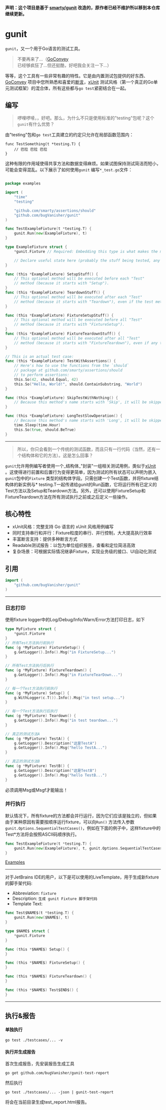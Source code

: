#### 声明：这个项目是基于 [smarty/gunit](https://github.com/smarty/gunit) 改造的，原作者已经不维护所以移到本仓库继续更新。

# gunit

`gunit`，又一个用于Go语言的测试工具。

> 不要再来了...（[GoConvey](http://goconvey.co)已经够疯狂了...但还挺酷，好吧我会关注一下...）

等等，这个工具有一些非常有趣的特性。它是由内置测试包提供的好东西、[GoConvey](http://goconvey.co)
项目中您所熟悉和喜爱的[断言](https://github.com/smarty/assertions)，[xUnit](https://en.wikipedia.org/wiki/XUnit)
测试风格（第一个真正的Go单元测试框架）的混合体，所有这些都与`go test`紧密结合在一起。

## 编写

> 啰哩啰嗦，，好吧。那么，为什么不只是使用标准的"testing"包呢？这个`gunit`有什么优势？

由"testing"包和`go test`工具建立的约定只允许在局部函数范围内：

```
func TestSomething(t *testing.T) {
	// 巴拉 巴拉 巴拉
}
```

这种有限的作用域使得共享方法和数据变得麻烦。如果试图保持测试简洁而短小，可能会变得混乱。以下展示了如何使用`gunit`
编写`*_test.go`文件：

```go

package examples

import (
	"time"
	"testing"

	"github.com/smarty/assertions/should"
	"github.com/bugVanisher/gunit"
)

func TestExampleFixture(t *testing.T) {
	gunit.Run(new(ExampleFixture), t)
}

type ExampleFixture struct {
	*gunit.Fixture // Required: Embedding this type is what makes the magic happen.

	// Declare useful state here (probably the stuff being tested, any fakes, etc...).
}

func (this *ExampleFixture) SetupStuff() {
	// This optional method will be executed before each "Test"
	// method (because it starts with "Setup").
}
func (this *ExampleFixture) TeardownStuff() {
	// This optional method will be executed after each "Test"
	// method (because it starts with "Teardown"), even if the test method panics.
}

func (this *ExampleFixture) FixtureSetupStuff() {
	// This optional method will be executed before all "Test"
	// method (because it starts with "FixtureSetup").
}
func (this *ExampleFixture) FixtureTeardownStuff() {
	// This optional method will be executed after all "Test"
	// method (because it starts with "FixtureTeardown"), even if any test method panics.
}

// This is an actual test case:
func (this *ExampleFixture) TestWithAssertions() {
	// Here's how to use the functions from the `should`
	// package at github.com/smarty/assertions/should
	// to perform assertions:
	this.So(42, should.Equal, 42)
	this.So("Hello, World!", should.ContainSubstring, "World")
}

func (this *ExampleFixture) SkipTestWithNothing() {
	// Because this method's name starts with 'Skip', it will be skipped.
}

func (this *ExampleFixture) LongTestSlowOperation() {
	// Because this method's name starts with 'Long', it will be skipped if `go test` is run with the `short` flag.
	time.Sleep(time.Hour)
	this.So(true, should.BeTrue)
}
```

-------------------------

> 所以，你只会看到一个传统的测试函数，而且只有一行代码（当然，还有一个结构体和它的方法）。这是怎么回事？

`gunit`允许用例编写者使用一个_结构体_"封装"一组相关测试用例，类似于[xUnit](https://en.wikipedia.org/wiki/XUnit)
。这使得进行前置和后置行为变得更简单，因为测试的所有状态可以声明为嵌入`gunit`包中的`Fixture`
类型的结构体字段。只需创建一个Test函数，并将fixture结构体的新实例与*
testing.T一起传递给gunit的Run函数，它将运行所有已定义的Test方法以及Setup和Teardown方法。另外，还可以使用FixtureSetup和FixtureTeardown方法在所有测试执行之前或之后定义一些操作。

## 核心特性

- xUnit风格：完整支持 Go 语言的 xUnit 风格用例编写
- 同时支持串行和并行：Fixture粒度的串行、并行控制，大大提高执行效率
- 丰富断言支持：提供多种断言方式
- Readable测试报告：以包为单位组织报告，查看和定位简洁高效
- 复杂场景：可根据实际情况继承Fixture，实现业务级的接口、UI自动化测试

## 引用

```go
import (
    "github.com/bugVanisher/gunit"
)
```

-------------------------

### 日志打印

使用fixture logger中的Log/Debug/Info/Warn/Error方法打印日志，如下

```go
type MyFixture struct {
    *gunit.Fixture
}
// 所有Test方法执行前执行
func (g *MyFixture) FixtureSetup() {
    g.GetLogger().Info().Msg("in FixtureSetup...")
}

// 所有Test方法执行后执行
func (g *MyFixture) FixtureTeardown() {
    g.GetLogger().Info().Msg("in FixtureTearDown...")
}

// 每一个Test方法执行前执行
func (g *MyFixture) Setup() {
    g.WithLogger(c.T()).Info().Msg("in test setup...")
}

// 每一个Test方法执行后执行
func (g *MyFixture) Teardown() {
    g.GetLogger().Info().Msg("in test teardown...")
}

// 真正的测试方法A
func (g *MyFixture) TestA() {
    g.GetLogger().Description("这是TestA")
    g.GetLogger().Info().Msg("hello TestA...")
}

// 真正的测试方法B
func (g *MyFixture) TestB() {
    g.GetLogger().Description("这是TestB")
    g.GetLogger().Info().Msg("hello TestB...")
}

```

必须调用Msg或Msgf才能输出！

### 并行执行

默认情况下，所有fixture的方法都会并行运行，因为它们应该是独立的，但如果由于某种原因有需要按顺序运行fixture，可以向`Run()`
方法传入参数`gunit.Options.SequentialTestCases()`，例如在下面的例子中，这样fixture中的Test*方法将会按照ASCII码顺序执行。

```go
func TestExampleFixture(t *testing.T) {
    gunit.Run(new(ExampleFixture), t, gunit.Options.SequentialTestCases())
}
```

[Examples](https://github.com/bugVanisher/gunit/tree/master/examples)

----------------------------------------------------------------------------

对于JetBrains IDE的用户，以下是可以使用的LiveTemplate，用于生成新fixture的脚手架代码:

- Abbreviation: `fixture`
- Description: `生成 gunit Fixture 脚手架代码`
- Template Text:

```go
func Test$NAME$(t *testing.T) {
    gunit.Run(new($NAME$), t)
}

type $NAME$ struct {
    *gunit.Fixture
}

func (this *$NAME$) Setup() {
}

func (this *$NAME$) FixtureSetup() {
}

func (this *$NAME$) FixtureTeardown() {
}

func (this *$NAME$) Test$END$() {
}


```

----------------------------------------------------------------------------

## 执行&报告

#### 单独执行

`go test ./testcases/... -v`

#### 执行并生成报告

首次生成报告，先安装报告生成工具

`go get github.com/bugVanisher/gunit-test-report`

然后执行

`go test ./testcases/... -json | gunit-test-report`

将会在当前目录生成test_report.html报告。

